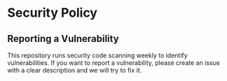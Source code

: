 # Security Policy

## Reporting a Vulnerability

This repository runs security code scanning weekly to identify vulnerabilities.
If you want to report a vulnerability, please create an issue with a clear description and we will try to fix it.
